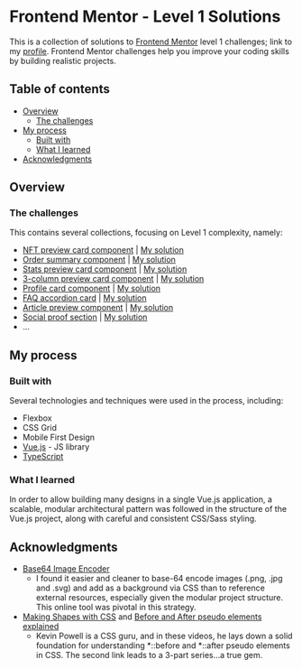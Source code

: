 # Frontend Mentor - Level 1 Solutions

This is a collection of solutions to [Frontend Mentor](https://www.frontendmentor.io/challenges/) level 1 challenges; link to my [profile](https://www.frontendmentor.io/profile/Draghonite). Frontend Mentor challenges help you improve your coding skills by building realistic projects.

## Table of contents

- [Overview](#overview)
  - [The challenges](#the-challenges)
- [My process](#my-process)
  - [Built with](#built-with)
  - [What I learned](#what-i-learned)
- [Acknowledgments](#acknowledgments)

## Overview

### The challenges

This contains several collections, focusing on Level 1 complexity, namely:
- [NFT preview card component](https://www.frontendmentor.io/challenges/nft-preview-card-component-SbdUL_w0U) | [My solution](https://draghonite.github.io/front-end-mentor-level-1/#/nft-preview-card)
- [Order summary component](https://www.frontendmentor.io/challenges/order-summary-component-QlPmajDUj) | [My solution](https://draghonite.github.io/front-end-mentor-level-1/#/order-summary)
- [Stats preview card component](https://www.frontendmentor.io/challenges/stats-preview-card-component-8JqbgoU62) | [My solution](https://draghonite.github.io/front-end-mentor-level-1/#/stats-preview)
- [3-column preview card component](https://www.frontendmentor.io/challenges/3column-preview-card-component-pH92eAR2-) | [My solution](https://draghonite.github.io/front-end-mentor-level-1/#/three-column-preview)
- [Profile card component](https://www.frontendmentor.io/challenges/profile-card-component-cfArpWshJ) | [My solution](https://draghonite.github.io/front-end-mentor-level-1/#/profile-card)
- [FAQ accordion card](https://www.frontendmentor.io/challenges/faq-accordion-card-XlyjD0Oam) | [My solution](https://draghonite.github.io/front-end-mentor-level-1/#/faq-accordion-card)
- [Article preview component](https://www.frontendmentor.io/challenges/article-preview-component-dYBN_pYFT) | [My solution](https://draghonite.github.io/front-end-mentor-level-1/#/article-preview)
- [Social proof section](https://www.frontendmentor.io/challenges/social-proof-section-6e0qTv_bA) | [My solution](https://draghonite.github.io/front-end-mentor-level-1/#/social-proof-section)
- ...

## My process

### Built with

Several technologies and techniques were used in the process, including:
- Flexbox
- CSS Grid
- Mobile First Design
- [Vue.js](https://vuejs.org/) - JS library
- [TypeScript](https://www.typescriptlang.org/)

### What I learned

In order to allow building many designs in a single Vue.js application, a scalable, modular architectural pattern was followed in the structure of the Vue.js project, along with careful and consistent CSS/Sass styling.

## Acknowledgments

- [Base64 Image Encoder](https://elmah.io/tools/base64-image-encoder/)
  - I found it easier and cleaner to base-64 encode images (.png, .jpg and .svg) and add as a background via CSS than to reference external resources, especially given the modular project structure.  This online tool was pivotal in this strategy.
- [Making Shapes with CSS](https://www.youtube.com/watch?v=QY7Rj8aZcZk) and [Before and After pseudo elements explained](https://www.youtube.com/watch?v=zGiirUiWslI)
  - Kevin Powell is a CSS guru, and in these videos, he lays down a solid foundation for understanding *::before and *::after pseudo elements in CSS.  The second link leads to a 3-part series...a true gem.
